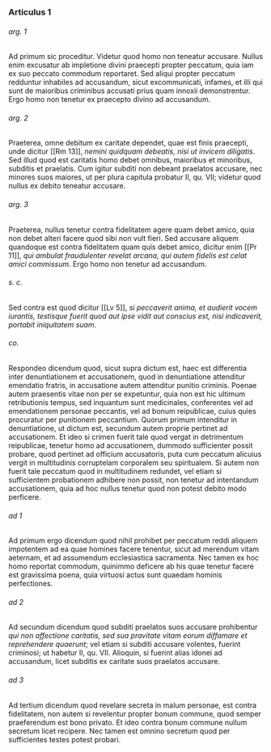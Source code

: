 ### Articulus 1

###### arg. 1
Ad primum sic proceditur. Videtur quod homo non teneatur accusare. Nullus enim excusatur ab impletione divini praecepti propter peccatum, quia iam ex suo peccato commodum reportaret. Sed aliqui propter peccatum redduntur inhabiles ad accusandum, sicut excommunicati, infames, et illi qui sunt de maioribus criminibus accusati prius quam innoxii demonstrentur. Ergo homo non tenetur ex praecepto divino ad accusandum.

###### arg. 2
Praeterea, omne debitum ex caritate dependet, quae est finis praecepti, unde dicitur [[Rm 13]], *nemini quidquam debeatis, nisi ut invicem diligatis*. Sed illud quod est caritatis homo debet omnibus, maioribus et minoribus, subditis et praelatis. Cum igitur subditi non debeant praelatos accusare, nec minores suos maiores, ut per plura capitula probatur II, qu. VII; videtur quod nullus ex debito teneatur accusare.

###### arg. 3
Praeterea, nullus tenetur contra fidelitatem agere quam debet amico, quia non debet alteri facere quod sibi non vult fieri. Sed accusare aliquem quandoque est contra fidelitatem quam quis debet amico, dicitur enim [[Pr 11]], *qui ambulat fraudulenter revelat arcana, qui autem fidelis est celat amici commissum*. Ergo homo non tenetur ad accusandum.

###### s. c.
Sed contra est quod dicitur [[Lv 5]], *si peccaverit anima, et audierit vocem iurantis, testisque fuerit quod aut ipse vidit aut conscius est, nisi indicaverit, portabit iniquitatem suam*.

###### co.
Respondeo dicendum quod, sicut supra dictum est, haec est differentia inter denuntiationem et accusationem, quod in denuntiatione attenditur emendatio fratris, in accusatione autem attenditur punitio criminis. Poenae autem praesentis vitae non per se expetuntur, quia non est hic ultimum retributionis tempus, sed inquantum sunt medicinales, conferentes vel ad emendationem personae peccantis, vel ad bonum reipublicae, cuius quies procuratur per punitionem peccantium. Quorum primum intenditur in denuntiatione, ut dictum est, secundum autem proprie pertinet ad accusationem. Et ideo si crimen fuerit tale quod vergat in detrimentum reipublicae, tenetur homo ad accusationem, dummodo sufficienter possit probare, quod pertinet ad officium accusatoris, puta cum peccatum alicuius vergit in multitudinis corruptelam corporalem seu spiritualem. Si autem non fuerit tale peccatum quod in multitudinem redundet, vel etiam si sufficientem probationem adhibere non possit, non tenetur ad intentandum accusationem, quia ad hoc nullus tenetur quod non potest debito modo perficere.

###### ad 1
Ad primum ergo dicendum quod nihil prohibet per peccatum reddi aliquem impotentem ad ea quae homines facere tenentur, sicut ad merendum vitam aeternam, et ad assumendum ecclesiastica sacramenta. Nec tamen ex hoc homo reportat commodum, quinimmo deficere ab his quae tenetur facere est gravissima poena, quia virtuosi actus sunt quaedam hominis perfectiones.

###### ad 2
Ad secundum dicendum quod subditi praelatos suos accusare prohibentur *qui non affectione caritatis, sed sua pravitate vitam eorum diffamare et reprehendere quaerunt*; vel etiam si subditi accusare volentes, fuerint criminosi; ut habetur II, qu. VII. Alioquin, si fuerint alias idonei ad accusandum, licet subditis ex caritate suos praelatos accusare.

###### ad 3
Ad tertium dicendum quod revelare secreta in malum personae, est contra fidelitatem, non autem si revelentur propter bonum commune, quod semper praeferendum est bono privato. Et ideo contra bonum commune nullum secretum licet recipere. Nec tamen est omnino secretum quod per sufficientes testes potest probari.


